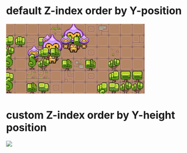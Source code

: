 <h1>default Z-index order by Y-position</h1>
<img src="./assets/dosc/sortByY.jpg"/>
<h1>custom Z-index order by Y-height position</h1>
<img src="./assets/dosc/sortByYZindex.jpg"/>
